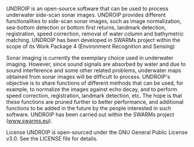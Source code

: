 UNDROIP is an open-source software that can be used to process underwater side-scan sonar images. UNDROIP provides different functionalities to side-scan sonar images, such as image normalization, sea-bottom detection or bottom first returns, landmark detection, registration, speed correction, removal of water column and bathymetric matching. UNDROIP has been developed in SWARMs project within the scope of its Work Package 4 (Environment Recognition and Sensing)

Sonar imaging is currently the exemplary choice used in underwater imaging. However, since sound signals are absorbed by water and due to sound interference and some other related problems, underwater maps obtained from sonar images will be difficult to process. UNDROIP's objective is to share functions of different methods that can be used, for example, to normalize the images against echo decay, and to perform speed correction, registration, landmark detection, etc. The hope is that these functions are pruned further to better performance, and additional functions to be added in the future by the people interested in such software. UNDROIP has been carried out within the SWARMs project (www.swarms.eu).

License UNDROIP is open-sourced under the GNU General Public License v3.0. See the LICENSE file for details.

